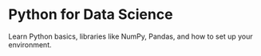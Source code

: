# Python for Data Science
Learn Python basics, libraries like NumPy, Pandas, and how to set up your environment.